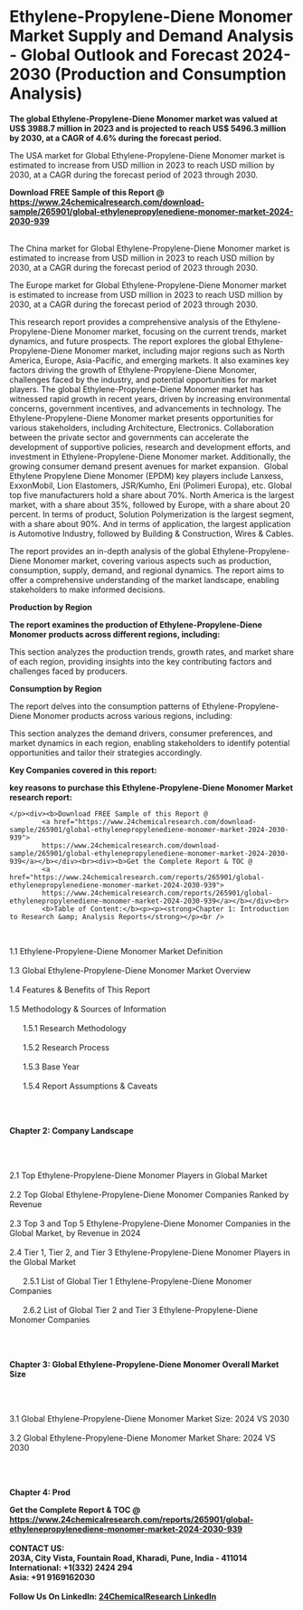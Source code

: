 <h1>Ethylene-Propylene-Diene Monomer Market Supply and Demand Analysis - Global Outlook and Forecast 2024-2030 (Production and Consumption Analysis)</h1><p><strong>The global Ethylene-Propylene-Diene Monomer market was valued at US$ 3988.7 million in 2023 and is projected to reach US$ 5496.3 million by 2030, at a CAGR of 4.6% during the forecast period.</strong></p><p>
</p><p>The USA market for Global Ethylene-Propylene-Diene Monomer market is estimated to increase from USD million in 2023 to reach USD million by 2030, at a CAGR during the forecast period of 2023 through 2030.</p><div><b>Download FREE Sample of this Report @ 
            <a href="https://www.24chemicalresearch.com/download-sample/265901/global-ethylenepropylenediene-monomer-market-2024-2030-939">
            https://www.24chemicalresearch.com/download-sample/265901/global-ethylenepropylenediene-monomer-market-2024-2030-939</a></b></div><br><p>
</p><p>The China market for Global Ethylene-Propylene-Diene Monomer market is estimated to increase from USD million in 2023 to reach USD million by 2030, at a CAGR during the forecast period of 2023 through 2030.</p><p>
</p><p>The Europe market for Global Ethylene-Propylene-Diene Monomer market is estimated to increase from USD million in 2023 to reach USD million by 2030, at a CAGR during the forecast period of 2023 through 2030.</p><p>
</p><p>This research report provides a comprehensive analysis of the Ethylene-Propylene-Diene Monomer market, focusing on the current trends, market dynamics, and future prospects. The report explores the global Ethylene-Propylene-Diene Monomer market, including major regions such as North America, Europe, Asia-Pacific, and emerging markets. It also examines key factors driving the growth of Ethylene-Propylene-Diene Monomer, challenges faced by the industry, and potential opportunities for market players. The global Ethylene-Propylene-Diene Monomer market has witnessed rapid growth in recent years, driven by increasing environmental concerns, government incentives, and advancements in technology. The Ethylene-Propylene-Diene Monomer market presents opportunities for various stakeholders, including Architecture, Electronics. Collaboration between the private sector and governments can accelerate the development of supportive policies, research and development efforts, and investment in Ethylene-Propylene-Diene Monomer market. Additionally, the growing consumer demand present avenues for market expansion.  Global Ethylene Propylene Diene Monomer (EPDM) key players include Lanxess, ExxonMobil, Lion Elastomers, JSR/Kumho, Eni (Polimeri Europa), etc. Global top five manufacturers hold a share about 70%. North America is the largest market, with a share about 35%, followed by Europe, with a share about 20 percent. In terms of product, Solution Polymerization is the largest segment, with a share about 90%. And in terms of application, the largest application is Automotive Industry, followed by Building &amp; Construction, Wires &amp; Cables.</p><p>
</p><p>The report provides an in-depth analysis of the global Ethylene-Propylene-Diene Monomer market, covering various aspects such as production, consumption, supply, demand, and regional dynamics. The report aims to offer a comprehensive understanding of the market landscape, enabling stakeholders to make informed decisions.</p><p>
</p><p><strong>Production by Region</strong></p><p>
</p><p><strong>The report examines the production of Ethylene-Propylene-Diene Monomer products across different regions, including:</strong></p><p>
</p><p>
</p><p>This section analyzes the production trends, growth rates, and market share of each region, providing insights into the key contributing factors and challenges faced by producers.</p><p>
</p><p><strong>Consumption by Region</strong></p><p>
</p><p>The report delves into the consumption patterns of Ethylene-Propylene-Diene Monomer products across various regions, including:</p><p>
</p><p>
</p><p>This section analyzes the demand drivers, consumer preferences, and market dynamics in each region, enabling stakeholders to identify potential opportunities and tailor their strategies accordingly.</p><p>
<strong>Key Companies covered in this report:</strong></p><p>
</p><p>
</p><p>
</p><p><strong>key reasons to purchase this Ethylene-Propylene-Diene Monomer Market research report:</strong></p><p>

	</p><div><b>Download FREE Sample of this Report @ 
            <a href="https://www.24chemicalresearch.com/download-sample/265901/global-ethylenepropylenediene-monomer-market-2024-2030-939">
            https://www.24chemicalresearch.com/download-sample/265901/global-ethylenepropylenediene-monomer-market-2024-2030-939</a></b></div><br><div><b>Get the Complete Report & TOC @ 
            <a href="https://www.24chemicalresearch.com/reports/265901/global-ethylenepropylenediene-monomer-market-2024-2030-939">
            https://www.24chemicalresearch.com/reports/265901/global-ethylenepropylenediene-monomer-market-2024-2030-939</a></b></div><br>
            <b>Table of Content:</b><p><p><strong>Chapter 1: Introduction to Research &amp; Analysis Reports</strong></p><br />
<br />
<p>1.1 Ethylene-Propylene-Diene Monomer  Market Definition<br /><br />
1.3 Global Ethylene-Propylene-Diene Monomer  Market Overview<br /><br />
1.4 Features &amp; Benefits of This Report<br /><br />
1.5 Methodology &amp; Sources of Information<br /><br />
&nbsp;&nbsp;&nbsp;&nbsp;&nbsp; 1.5.1 Research Methodology<br /><br />
&nbsp;&nbsp;&nbsp;&nbsp;&nbsp; 1.5.2 Research Process<br /><br />
&nbsp;&nbsp;&nbsp;&nbsp;&nbsp; 1.5.3 Base Year<br /><br />
&nbsp;&nbsp;&nbsp;&nbsp;&nbsp; 1.5.4 Report Assumptions &amp; Caveats</p><br />
<br />
<p><strong>Chapter 2: Company Landscape</strong></p><br />
<br />
<p>2.1 Top Ethylene-Propylene-Diene Monomer  Players in Global Market<br /><br />
2.2 Top Global Ethylene-Propylene-Diene Monomer  Companies Ranked by Revenue<br /><br />
2.3 Top 3 and Top 5 Ethylene-Propylene-Diene Monomer  Companies in the Global Market, by Revenue in 2024<br /><br />
2.4 Tier 1, Tier 2, and Tier 3 Ethylene-Propylene-Diene Monomer  Players in the Global Market<br /><br />
&nbsp;&nbsp;&nbsp;&nbsp;&nbsp; 2.5.1 List of Global Tier 1 Ethylene-Propylene-Diene Monomer  Companies<br /><br />
&nbsp;&nbsp;&nbsp;&nbsp;&nbsp; 2.6.2 List of Global Tier 2 and Tier 3 Ethylene-Propylene-Diene Monomer  Companies</p><br />
<br />
<p><strong>Chapter 3: Global Ethylene-Propylene-Diene Monomer  Overall Market Size</strong></p><br />
<br />
<p>3.1 Global Ethylene-Propylene-Diene Monomer  Market Size: 2024 VS 2030<br /><br />
3.2 Global Ethylene-Propylene-Diene Monomer  Market Share: 2024 VS 2030</p><br />
<br />
<p><strong>Chapter 4: Prod</p><div><b>Get the Complete Report & TOC @ 
            <a href="https://www.24chemicalresearch.com/reports/265901/global-ethylenepropylenediene-monomer-market-2024-2030-939">
            https://www.24chemicalresearch.com/reports/265901/global-ethylenepropylenediene-monomer-market-2024-2030-939</a></b></div><br><b>CONTACT US:</b><br>
            203A, City Vista, Fountain Road, Kharadi, Pune, India - 411014<br>
            International: +1(332) 2424 294<br>
            Asia: +91 9169162030 <br><br>
            Follow Us On LinkedIn: <a href="https://www.linkedin.com/company/24chemicalresearch/">24ChemicalResearch LinkedIn</a>
